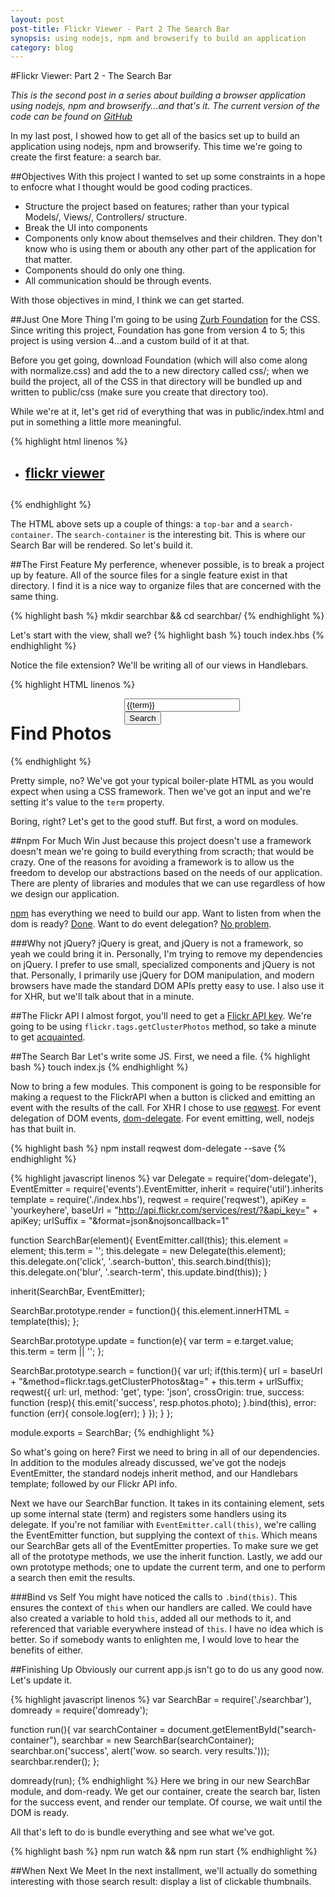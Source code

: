 ```yaml
---
layout: post
post-title: Flickr Viewer - Part 2 The Search Bar
synopsis: using nodejs, npm and browserify to build an application
category: blog
---    
```


#Flickr Viewer: Part 2 - The Search Bar

_This is the second post in a series about building a browser application using nodejs, npm and browserify...and that's it. The current version of the code can be found on [GitHub](http://github.com/wilhelmson/flickr-viewer)_

In my last post, I showed how to get all of the basics set up to build an application using nodejs, npm and browserify. This time we're going to create the first feature: a search bar.

##Objectives
With this project I wanted to set up some constraints in a hope to enfocre what I thought would be good coding practices.
-	Structure the project based on features; rather than your typical Models/, Views/, Controllers/ structure.
-	Break the UI into components
-	Components only know about themselves and their children. They don't know who is using them or abouth any other part of the application for that matter.
-	Components should do only one thing.
-	All communication should be through events.

With those objectives in mind, I think we can get started.

##Just One More Thing
I'm going to be using [Zurb Foundation](http://foundation.zurb.com/) for the CSS. Since writing this project, Foundation has gone from version 4 to 5; this project is using version 4...and a custom build of it at that.

Before you get going, download Foundation (which will also come along with normalize.css) and add the to a new directory called css/; when we build the project, all of the CSS in that directory will be bundled up and written to public/css (make sure you create that directory too).

While we're at it, let's get rid of everything that was in public/index.html and put in something a little more meaningful.

{% highlight html linenos %}
<!Doctype html>
<html>
  <head>
    <meta charset="utf-8">
    <title>Flicker Viewer</title>
    <script src="app.js"></script>
    <link href="css/site.css" rel="stylesheet">
  </head>
  <body>
    <nav class="top-bar">
      <ul class="title-area">
        <li class="name">
          <h1>
          <a href="/">flickr viewer</a>
          <h1>
        </li>
      </ul>
    </nav>
    <div class="row" id="search-container"></div>
  </body>
</html>
{% endhighlight %}

The HTML above sets up a couple of things: a <code>top-bar</code> and a <code>search-container</code>. The <code>search-container</code> is the interesting bit. This is where our Search Bar will be rendered. So let's build it.

##The First Feature
My perference, whenever possible, is to break a project up by feature. All of the source files for a single feature exist in that directory. I find it is a nice way to organize files that are concerned with the same thing. 

{% highlight bash %}
mkdir searchbar && cd searchbar/
{% endhighlight %}

Let's start with the view, shall we?
{% highlight bash %}
touch index.hbs
{% endhighlight %}

Notice the file extension? We'll be writing all of our views in Handlebars.

{% highlight HTML linenos %}
<!-- index.hbs -->
<div class="small-12 columns">
  <h1>Find Photos</h1>
    <div class="row collapse">
      <div class="small-10 columns">
        <input type="text" class="search-term" value="{{term}}" placeholder="Tag Search"/>
	  </div>
	  <div class="small-2 columns">
	    <button class="search-button button prefix">Search</button>
	  </div>
	</div>
</div>
{% endhighlight %}

Pretty simple, no? We've got your typical boiler-plate HTML as you would expect when using a CSS framework. Then we've got an input and we're setting it's value to the <code>term</code> property.

Boring, right? Let's get to the good stuff. But first, a word on modules.

##npm For Much Win
Just because this project doesn't use a framework doesn't mean we're going to build everything from scracth; that would be crazy. One of the reasons for avoiding a framework is to allow us the freedom to develop our abstractions based on the needs of our application. There are plenty of libraries and modules that we can use regardless of how we design our application.

[npm](http://npmjs.org) has everything we need to build our app. Want to listen from when the dom is ready? [Done](https://npmjs.org/package/domready). Want to do event delegation? [No problem](https://npmjs.org/package/dom-delegate).

###Why not jQuery?
jQuery is great, and jQuery is not a framework, so yeah we could bring it in. Personally, I'm trying to remove my dependencies on jQuery. I prefer to use small, specialized components and jQuery is not that. Personally, I primarily use jQuery for DOM manipulation, and modern browsers have made the standard DOM APIs pretty easy to use. I also use it for XHR, but we'll talk about that in a minute.

##The Flickr API
I almost forgot, you'll need to get a [Flickr API key](https://secure.flickr.com/services/apps/create/apply/). We're going to be using <code>flickr.tags.getClusterPhotos</code> method, so take a minute to get [acquainted](https://secure.flickr.com/services/api/flickr.tags.getClusterPhotos.html).

##The Search Bar
Let's write some JS. First, we need a file.
{% highlight bash %}
touch index.js
{% endhighlight %}

Now to bring a few modules. This component is going to be responsible for making a request to the FlickrAPI when a button is clicked and emitting an event with the results of the call. For XHR I chose to use [reqwest](https://npmjs.org/package/reqwest). For event delegation of DOM events, [dom-delegate](https://npmjs.org/package/dom-delegate). For event emitting, well, nodejs has that built in.

{% highlight bash %}
npm install reqwest dom-delegate --save
{% endhighlight %}

{% highlight javascript linenos %}
var Delegate = require('dom-delegate'),
    EventEmitter = require('events').EventEmitter,
    inherit = require('util').inherits
    template = require('./index.hbs'),
    reqwest = require('reqwest'),
    apiKey = 'yourkeyhere',
    baseUrl = "http://api.flickr.com/services/rest/?&api_key=" + apiKey;
    urlSuffix = "&format=json&nojsoncallback=1"

function SearchBar(element){
    EventEmitter.call(this);
    this.element = element;
    this.term = '';
    this.delegate = new Delegate(this.element);
    this.delegate.on('click', '.search-button', this.search.bind(this));
    this.delegate.on('blur', '.search-term', this.update.bind(this));
}

inherit(SearchBar, EventEmitter);

SearchBar.prototype.render = function(){
    this.element.innerHTML = template(this);
};

SearchBar.prototype.update = function(e){
    var term = e.target.value;
    this.term = term || '';
};

SearchBar.prototype.search = function(){
    var url;
    if(this.term){
            url = baseUrl +
            	  "&method=flickr.tags.getClusterPhotos&tag=" + 
            	  this.term + 
            	  urlSuffix;        
            reqwest({
                    url: url,
                    method: 'get',
                    type: 'json',
                    crossOrigin: true,
                    success: function (resp){
                            this.emit('success', resp.photos.photo);
                    }.bind(this),
                    error: function (err){
                            console.log(err);
                    }
            });
    }
};

module.exports = SearchBar;
{% endhighlight %}

So what's going on here? First we need to bring in all of our dependencies. In addition to the modules already discussed, we've got the nodejs EventEmitter, the standard nodejs inherit method, and our Handlebars template; followed by our Flickr API info.

Next we have our SearchBar function. It takes in its containing element, sets up some internal state (term) and registers some handlers using its delegate. If you're not familiar with <code>EventEmitter.call(this)</code>, we're calling the EventEmitter function, but supplying the context of <code>this</code>. Which means our SearchBar gets all of the EventEmitter properties. To make sure we get all of the prototype methods, we use the inherit function. Lastly, we add our own prototype methods; one to update the current term, and one to perform a search then emit the results.

###Bind vs Self
You might have noticed the calls to <code>.bind(this)</code>. This ensures the context of <code>this</code> when our handlers are called. We could have also created a variable to hold <code>this</code>, added all our methods to it, and referenced that variable everywhere instead of <code>this</code>. I have no idea which is better. So if somebody wants to enlighten me, I would love to hear the benefits of either.

##Finishing Up
Obviously our current app.js isn't go to do us any good now. Let's update it.

{% highlight javascript linenos %}
var SearchBar = require('./searchbar'),
    domready = require('domready');

function run(){
    var searchContainer = document.getElementById("search-container"),
    searchbar = new SearchBar(searchContainer);
    searchbar.on('success', alert('wow. so search. very results.')));
    searchbar.render();
};

domready(run);
{% endhighlight %}
Here we bring in our new SearchBar module, and dom-ready. We get our container, create the search bar, listen for the success event, and render our template. Of course, we wait until the DOM is ready.

All that's left to do is bundle everything and see what we've got.

{% highlight bash %}
npm run watch && npm run start
{% endhighlight %}

##When Next We Meet
In the next installment, we'll actually do something interesting with those search result: display a list of clickable thumbnails.
